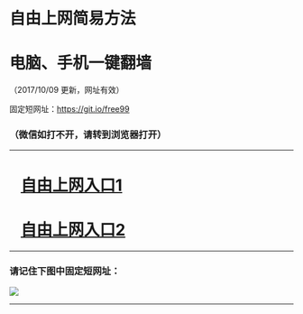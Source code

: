 ﻿# 自由上网简易方法

# 电脑、手机一键翻墙

（2017/10/09 更新，网址有效）

固定短网址：https://git.io/free99

### （微信如打不开，请转到浏览器打开）


***





# &nbsp;&nbsp; <a href="http://ft755113394.fwq-tz-1001.info/fwqtz01.html?t=10090014894 " target="_blank">自由上网入口1</a>
# &nbsp;&nbsp; <a href="http://ft772629492.fwq-tz-1002.info/fwqtz02.html?t=10090015524 " target="_blank">自由上网入口2</a>
***

### 请记住下图中固定短网址：

<img src="https://s3-us-west-2.amazonaws.com/fwq-1001/yjfq-20170905okok.png" /> 


***

